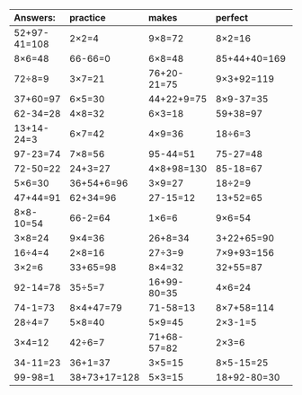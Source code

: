 | Answers: | practice | makes | perfect | ! |
| :--- | :--- | :--- | :--- | :--- |
| 52+97-41=108 | 2×2=4 | 9×8=72 | 8×2=16 | 2×4=8 | 
| 8×6=48 | 66-66=0 | 6×8=48 | 85+44+40=169 | 2×9+86=104 | 
| 72÷8=9 | 3×7=21 | 76+20-21=75 | 9×3+92=119 | 54+4-5=53 | 
| 37+60=97 | 6×5=30 | 44+22+9=75 | 8×9-37=35 | 5×9-9=36 | 
| 62-34=28 | 4×8=32 | 6×3=18 | 59+38=97 | 6×4-10=14 | 
| 13+14-24=3 | 6×7=42 | 4×9=36 | 18÷6=3 | 8×8=64 | 
| 97-23=74 | 7×8=56 | 95-44=51 | 75-27=48 | 5×9-23=22 | 
| 72-50=22 | 24+3=27 | 4×8+98=130 | 85-18=67 | 9×9=81 | 
| 5×6=30 | 36+54+6=96 | 3×9=27 | 18÷2=9 | 5×5+60=85 | 
| 47+44=91 | 62+34=96 | 27-15=12 | 13+52=65 | 3+36=39 | 
| 8×8-10=54 | 66-2=64 | 1×6=6 | 9×6=54 | 8÷2=4 | 
| 3×8=24 | 9×4=36 | 26+8=34 | 3+22+65=90 | 8×3=24 | 
| 16÷4=4 | 2×8=16 | 27÷3=9 | 7×9+93=156 | 76-42=34 | 
| 3×2=6 | 33+65=98 | 8×4=32 | 32+55=87 | 63÷7=9 | 
| 92-14=78 | 35÷5=7 | 16+99-80=35 | 4×6=24 | 35+1-4=32 | 
| 74-1=73 | 8×4+47=79 | 71-58=13 | 8×7+58=114 | 16+38=54 | 
| 28÷4=7 | 5×8=40 | 5×9=45 | 2×3-1=5 | 32+5=37 | 
| 3×4=12 | 42÷6=7 | 71+68-57=82 | 2×3=6 | 97+7-56=48 | 
| 34-11=23 | 36+1=37 | 3×5=15 | 8×5-15=25 | 6×1=6 | 
| 99-98=1 | 38+73+17=128 | 5×3=15 | 18+92-80=30 | 5×4=20 | 
